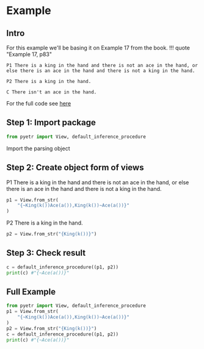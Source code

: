 # Example

## Intro

For this example we'll be basing it on Example 17 from the book.
!!! quote "Example 17, p83"

    P1 There is a king in the hand and there is not an ace in the hand, or else there is an ace in the hand and there is not a king in the hand.

    P2 There is a king in the hand.

    C There isn't an ace in the hand.

For the full code see [here](#full-example)
## Step 1: Import package
```python
from pyetr import View, default_inference_procedure
```
Import the parsing object

## Step 2: Create object form of views

P1 There is a king in the hand and there is not an ace in the hand, or else there is an ace in the hand and there is not a king in the hand.

```py
p1 = View.from_str(
    "{~King(k())Ace(a()),King(k())~Ace(a())}"
)
```
P2 There is a king in the hand.
```py
p2 = View.from_str("{King(k())}")
```

## Step 3: Check result
```py
c = default_inference_procedure((p1, p2))
print(c) #"{~Ace(a())}"
```

## Full Example

```py
from pyetr import View, default_inference_procedure
p1 = View.from_str(
    "{~King(k())Ace(a()),King(k())~Ace(a())}"
)
p2 = View.from_str("{King(k())}")
c = default_inference_procedure((p1, p2))
print(c) #"{~Ace(a())}"
```
